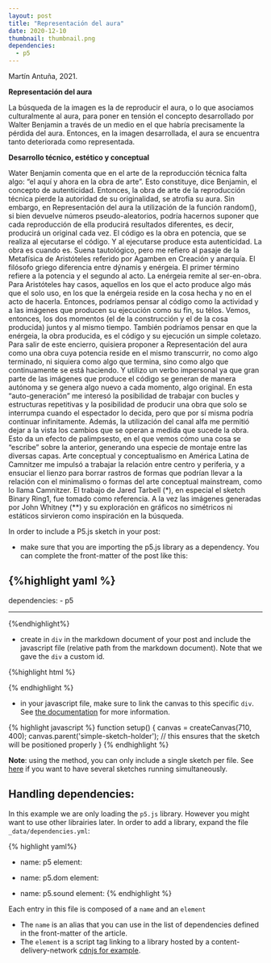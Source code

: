 ```yaml
---
layout: post
title: "Representación del aura"
date: 2020-12-10
thumbnail: thumbnail.png
dependencies:
  - p5
---
```


<div id="div-sketch" style="width: 100%">
    <script type="text/javascript" src="sketch.js"></script>
</div>

Martín Antuña, 2021.

**Representación del aura**

La búsqueda de la imagen es la de reproducir el aura, o lo que asociamos culturalmente al aura, para poner en tensión el concepto desarrollado por Walter Benjamin a través de un medio en el que habría precisamente la pérdida del aura. Entonces, en la imagen desarrollada, el aura se encuentra tanto deteriorada como representada.

**Desarrollo técnico, estético y conceptual**

Water Benjamin comenta que en el arte de la reproducción técnica falta algo: “el aquí y ahora en la obra de arte”. Esto constituye, dice Benjamin, el concepto de autenticidad. Entonces, la obra de arte de la reproducción técnica pierde la autoridad de su originalidad, se atrofia su aura. Sin embargo, en Representación del aura la utilización de la función random(), si bien devuelve números pseudo-aleatorios, podría hacernos suponer que cada reproducción de ella producirá resultados diferentes, es decir, producirá un original cada vez.
El código es la obra en potencia, que se realiza al ejecutarse el código. Y al ejecutarse produce esta autenticidad. La obra es cuando es. Suena tautológico, pero me refiero al pasaje de la Metafísica de Aristóteles referido por Agamben en Creación y anarquía. El filósofo griego diferencia entre dýnamis y enérgeia. El primer término refiere a la potencia y el segundo al acto. La enérgeia remite al ser-en-obra. Para Aristóteles hay casos, aquellos en los que el acto produce algo más que el solo uso, en los que la enérgeia reside en la cosa hecha y no en el acto de hacerla. Entonces, podríamos pensar al código como la actividad y a las imágenes que producen su ejecución como su fin, su télos. Vemos, entonces, los dos momentos (el de la construcción y el de la cosa producida) juntos y al mismo tiempo. También podríamos pensar en que la enérgeia, la obra producida, es el código y su ejecución un simple coletazo.
Para salir de este encierro, quisiera proponer a Representación del aura como una obra cuya potencia reside en el mismo transcurrir, no como algo terminado, ni siquiera como algo que termina, sino como algo que continuamente se está haciendo. Y utilizo un verbo impersonal ya que gran parte de las imágenes que produce el código se generan de manera autónoma y se genera algo nuevo a cada momento, algo original. En esta “auto-generación” me interesó la posibilidad de trabajar con bucles y estructuras repetitivas y la posibilidad de producir una obra que solo se interrumpa cuando el espectador lo decida, pero que por sí misma podría continuar infinitamente. Además, la utilización del canal alfa me permitió dejar a la vista los cambios que se operan a medida que sucede la obra. Esto da un efecto de palimpsesto, en el que vemos cómo una cosa se “escribe” sobre la anterior, generando una especie de montaje entre las diversas capas. Arte conceptual y conceptualismo en América Latina de Camnitzer me impulsó a trabajar la relación entre centro y periferia, y a ensuciar el lienzo para borrar rastros de formas que podrían llevar a la relación con el minimalismo o formas del arte conceptual mainstream, como lo llama Camnitzer.
El trabajo de Jared Tarbell (\*), en especial el sketch Binary Ring1, fue tomado como referencia. A la vez las imágenes generadas por John Whitney (\*\*) y su exploración en gráficos no simétricos ni estáticos sirvieron como inspiración en la búsqueda.

In order to include a P5.js sketch in your post:

- make sure that you are importing the p5.js library as a dependency. You can complete the
  front-matter of the post like this:

## {%highlight yaml %}

dependencies: - p5

---

{%endhighlight%}

- create in `div` in the markdown document of your post and include the javascript file
  (relative path from the markdown document). Note that we gave the `div` a custom id.

{%highlight html %}

<div id="div-sketch">
    <script type="text/javascript" src="sketch.js"></script>
</div>
{% endhighlight %}

- in your javascript file, make sure to link the canvas to this specific `div`. See
  [the documentation](https://github.com/processing/p5.js/wiki/Positioning-your-canvas)
  for more information.

{% highlight javascript %}
function setup() {
canvas = createCanvas(710, 400);
canvas.parent('simple-sketch-holder'); // this ensures that the sketch will be positioned properly
}
{% endhighlight %}

**Note**: using the method, you can only include a single sketch per file. See [here](https://github.com/processing/p5.js/wiki/Global-and-instance-mode) if you
want to have several sketches running simultaneously.

## Handling dependencies:

In this example we are only loading the `p5.js` library. However you might want to use
other librairies later. In order to add a library, expand the file `_data/dependencies.yml`:

{% highlight yaml%}

- name: p5
  element: <script src="https://cdnjs.cloudflare.com/ajax/libs/p5.js/0.5.11/p5.min.js"></script>

- name: p5.dom
  element: <script src="https://cdnjs.cloudflare.com/ajax/libs/p5.js/0.5.11/addons/p5.dom.min.js"></script>

- name: p5.sound
  element: <script src="https://cdnjs.cloudflare.com/ajax/libs/p5.js/0.5.11/addons/p5.sound.min.js"></script>
  {% endhighlight %}

Each entry in this file is composed of a `name` and an `element`

- The `name` is an alias that you can use in the list of dependencies defined in the front-matter
  of the article.
- The `element` is a script tag linking to a library hosted by a content-delivery-network
  [cdnjs for example](https://cdnjs.com/libraries/p5.js).
